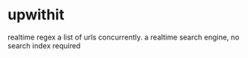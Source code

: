 upwithit
========

realtime regex a list of urls concurrently.  a realtime search engine, no search index required
